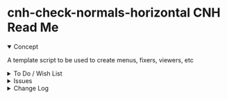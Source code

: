 # cnh-check-normals-horizontal CNH Read Me


<details open >

<summary>Concept</summary>

A template script to be used to create menus, fixers, viewers, etc

</details>

<details>

<summary>To Do / Wish List</summary>


</details>

<details>

<summary>Issues</summary>


</details>

<details>

<summary>Change Log</summary>

### 2019-08-23 ~ Theo

0.17.04-0CNH

* F - First commit

</details>
